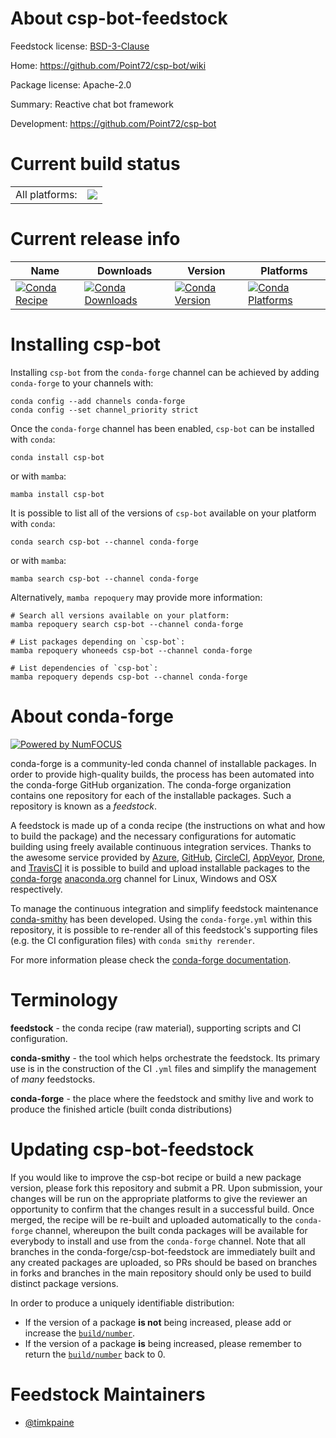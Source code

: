 About csp-bot-feedstock
=======================

Feedstock license: [BSD-3-Clause](https://github.com/conda-forge/csp-bot-feedstock/blob/main/LICENSE.txt)

Home: https://github.com/Point72/csp-bot/wiki

Package license: Apache-2.0

Summary: Reactive chat bot framework

Development: https://github.com/Point72/csp-bot

Current build status
====================


<table><tr><td>All platforms:</td>
    <td>
      <a href="https://dev.azure.com/conda-forge/feedstock-builds/_build/latest?definitionId=25344&branchName=main">
        <img src="https://dev.azure.com/conda-forge/feedstock-builds/_apis/build/status/csp-bot-feedstock?branchName=main">
      </a>
    </td>
  </tr>
</table>

Current release info
====================

| Name | Downloads | Version | Platforms |
| --- | --- | --- | --- |
| [![Conda Recipe](https://img.shields.io/badge/recipe-csp--bot-green.svg)](https://anaconda.org/conda-forge/csp-bot) | [![Conda Downloads](https://img.shields.io/conda/dn/conda-forge/csp-bot.svg)](https://anaconda.org/conda-forge/csp-bot) | [![Conda Version](https://img.shields.io/conda/vn/conda-forge/csp-bot.svg)](https://anaconda.org/conda-forge/csp-bot) | [![Conda Platforms](https://img.shields.io/conda/pn/conda-forge/csp-bot.svg)](https://anaconda.org/conda-forge/csp-bot) |

Installing csp-bot
==================

Installing `csp-bot` from the `conda-forge` channel can be achieved by adding `conda-forge` to your channels with:

```
conda config --add channels conda-forge
conda config --set channel_priority strict
```

Once the `conda-forge` channel has been enabled, `csp-bot` can be installed with `conda`:

```
conda install csp-bot
```

or with `mamba`:

```
mamba install csp-bot
```

It is possible to list all of the versions of `csp-bot` available on your platform with `conda`:

```
conda search csp-bot --channel conda-forge
```

or with `mamba`:

```
mamba search csp-bot --channel conda-forge
```

Alternatively, `mamba repoquery` may provide more information:

```
# Search all versions available on your platform:
mamba repoquery search csp-bot --channel conda-forge

# List packages depending on `csp-bot`:
mamba repoquery whoneeds csp-bot --channel conda-forge

# List dependencies of `csp-bot`:
mamba repoquery depends csp-bot --channel conda-forge
```


About conda-forge
=================

[![Powered by
NumFOCUS](https://img.shields.io/badge/powered%20by-NumFOCUS-orange.svg?style=flat&colorA=E1523D&colorB=007D8A)](https://numfocus.org)

conda-forge is a community-led conda channel of installable packages.
In order to provide high-quality builds, the process has been automated into the
conda-forge GitHub organization. The conda-forge organization contains one repository
for each of the installable packages. Such a repository is known as a *feedstock*.

A feedstock is made up of a conda recipe (the instructions on what and how to build
the package) and the necessary configurations for automatic building using freely
available continuous integration services. Thanks to the awesome service provided by
[Azure](https://azure.microsoft.com/en-us/services/devops/), [GitHub](https://github.com/),
[CircleCI](https://circleci.com/), [AppVeyor](https://www.appveyor.com/),
[Drone](https://cloud.drone.io/welcome), and [TravisCI](https://travis-ci.com/)
it is possible to build and upload installable packages to the
[conda-forge](https://anaconda.org/conda-forge) [anaconda.org](https://anaconda.org/)
channel for Linux, Windows and OSX respectively.

To manage the continuous integration and simplify feedstock maintenance
[conda-smithy](https://github.com/conda-forge/conda-smithy) has been developed.
Using the ``conda-forge.yml`` within this repository, it is possible to re-render all of
this feedstock's supporting files (e.g. the CI configuration files) with ``conda smithy rerender``.

For more information please check the [conda-forge documentation](https://conda-forge.org/docs/).

Terminology
===========

**feedstock** - the conda recipe (raw material), supporting scripts and CI configuration.

**conda-smithy** - the tool which helps orchestrate the feedstock.
                   Its primary use is in the construction of the CI ``.yml`` files
                   and simplify the management of *many* feedstocks.

**conda-forge** - the place where the feedstock and smithy live and work to
                  produce the finished article (built conda distributions)


Updating csp-bot-feedstock
==========================

If you would like to improve the csp-bot recipe or build a new
package version, please fork this repository and submit a PR. Upon submission,
your changes will be run on the appropriate platforms to give the reviewer an
opportunity to confirm that the changes result in a successful build. Once
merged, the recipe will be re-built and uploaded automatically to the
`conda-forge` channel, whereupon the built conda packages will be available for
everybody to install and use from the `conda-forge` channel.
Note that all branches in the conda-forge/csp-bot-feedstock are
immediately built and any created packages are uploaded, so PRs should be based
on branches in forks and branches in the main repository should only be used to
build distinct package versions.

In order to produce a uniquely identifiable distribution:
 * If the version of a package **is not** being increased, please add or increase
   the [``build/number``](https://docs.conda.io/projects/conda-build/en/latest/resources/define-metadata.html#build-number-and-string).
 * If the version of a package **is** being increased, please remember to return
   the [``build/number``](https://docs.conda.io/projects/conda-build/en/latest/resources/define-metadata.html#build-number-and-string)
   back to 0.

Feedstock Maintainers
=====================

* [@timkpaine](https://github.com/timkpaine/)

